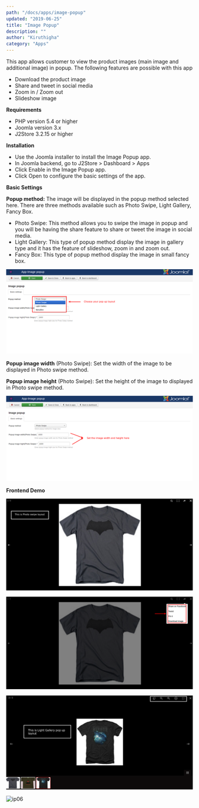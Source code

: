 ```yaml
---
path: "/docs/apps/image-popup"
updated: "2019-06-25"
title: "Image Popup"
description: ""
author: "Kiruthigha"
category: "Apps"
---
```



This app allows customer to view the product images (main image and additional image) in popup. The following features are possible with this app

* Download the product image
* Share and tweet in social media
* Zoom in / Zoom out
* Slideshow image


**Requirements**

* PHP version 5.4 or higher
* Joomla version 3.x
* J2Store 3.2.15 or higher

**Installation**

* Use the Joomla installer to install the Image Popup app.
* In Joomla backend, go to J2Store > Dashboard > Apps
* Click Enable in the Image Popup app.
* Click Open to configure the basic settings of the app.

**Basic Settings**

**Popup method:** The image will be displayed in the popup method selected here. There are three methods available such as Photo Swipe, Light Gallery, Fancy Box.

* Photo Swipe: This method allows you to swipe the image in popup and you will be having the share feature to share or tweet the image in social media.
* Light Gallery: This type of popup method display the image in gallery type and it has the feature of slideshow, zoom in and zoom out.
* Fancy Box: This type of popup method display the image in small fancy box.

![ip01](https://raw.githubusercontent.com/j2store/doc-images/master//apps/image-pop-up/image_popup_01.png)

**Popup image width** (Photo Swipe): Set the width of the image to be displayed in Photo swipe method.

**Popup image height** (Photo Swipe): Set the height of the image to displayed in Photo swipe method.

![ip02](https://raw.githubusercontent.com/j2store/doc-images/master//apps/image-pop-up/image_popup_02.png)

**Frontend Demo**

![ip03](https://raw.githubusercontent.com/j2store/doc-images/master//apps/image-pop-up/image_popup_03.png)

![ip04](https://raw.githubusercontent.com/j2store/doc-images/master//apps/image-pop-up/image_popup_04.png)

![ip05](https://raw.githubusercontent.com/j2store/doc-images/master//apps/image-pop-up/image_popup_05.png)

![ip06](/home/flycart/Desktop/j2dc/content/images/apps/image-pop-up/image_popup_06.png)
